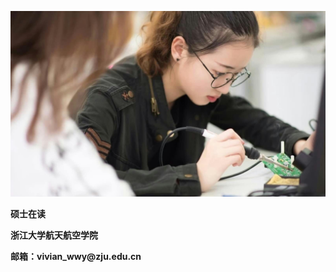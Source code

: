 <!-- <table border="0">
  <tr>
    <td width="75%">
      <h1>魏温雅</h1>
      <p><b>硕士在读</b></p>
      <p><b>浙江大学航天航空学院</b></p>
      <p><b>邮箱：vivian_wwy@zju.edu.cn</b></p>
    </td>
    <td width="50%">
      <img src="/p1.jpg" width="100%"> 
    </td>
  </tr>
</table> -->


![avatar](/vivian.jpg)

<p><b>硕士在读</b></p>
<p><b>浙江大学航天航空学院</b></p>
<p><b>邮箱：vivian_wwy@zju.edu.cn</b></p>

